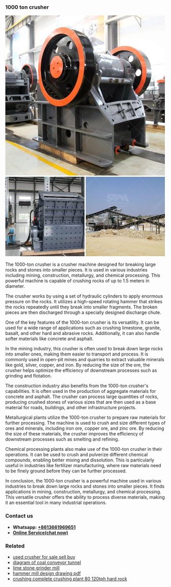 <h3>1000 ton crusher</h3><img src='1708589117.jpg' alt=''><p>The 1000-ton crusher is a crusher machine designed for breaking large rocks and stones into smaller pieces. It is used in various industries including mining, construction, metallurgy, and chemical processing. This powerful machine is capable of crushing rocks of up to 1.5 meters in diameter.</p><p>The crusher works by using a set of hydraulic cylinders to apply enormous pressure on the rocks. It utilizes a high-speed rotating hammer that strikes the rocks repeatedly until they break into smaller fragments. The broken pieces are then discharged through a specially designed discharge chute.</p><p>One of the key features of the 1000-ton crusher is its versatility. It can be used for a wide range of applications such as crushing limestone, granite, basalt, and other hard and abrasive rocks. Additionally, it can also handle softer materials like concrete and asphalt.</p><p>In the mining industry, this crusher is often used to break down large rocks into smaller ones, making them easier to transport and process. It is commonly used in open-pit mines and quarries to extract valuable minerals like gold, silver, copper, and iron. By reducing the size of the ore, the crusher helps optimize the efficiency of downstream processes such as grinding and flotation.</p><p>The construction industry also benefits from the 1000-ton crusher's capabilities. It is often used in the production of aggregate materials for concrete and asphalt. The crusher can process large quantities of rocks, producing crushed stones of various sizes that are then used as a base material for roads, buildings, and other infrastructure projects.</p><p>Metallurgical plants utilize the 1000-ton crusher to prepare raw materials for further processing. The machine is used to crush and size different types of ores and minerals, including iron ore, copper ore, and zinc ore. By reducing the size of these materials, the crusher improves the efficiency of downstream processes such as smelting and refining.</p><p>Chemical processing plants also make use of the 1000-ton crusher in their operations. It can be used to crush and pulverize different chemical compounds, enabling better mixing and dissolution. This is particularly useful in industries like fertilizer manufacturing, where raw materials need to be finely ground before they can be further processed.</p><p>In conclusion, the 1000-ton crusher is a powerful machine used in various industries to break down large rocks and stones into smaller pieces. It finds applications in mining, construction, metallurgy, and chemical processing. This versatile crusher offers the ability to process diverse materials, making it an essential tool in many industrial operations.</p><h3>Contact us</h3><ul><li><strong>Whatsapp:&nbsp;<a href="https://wa.me/8613661969651">+8613661969651</a></strong></li><li><a href="https://swt.shibang-china.com/?git&amp;zhl&amp;1000 ton crusher"><strong>Online Service(chat now)</strong></a></li></ul><h3>Related</h3><ul><li><a href='used crusher for sale sell buy.md'>used crusher for sale sell buy</a></li><li><a href='diagram of coal conveyor tunnel.md'>diagram of coal conveyor tunnel</a></li><li><a href='lime stone grinder mill.md'>lime stone grinder mill</a></li><li><a href='hammer mill design drawing pdf.md'>hammer mill design drawing pdf</a></li><li><a href='crushing complete crushing plant 80 120tph hard rock.md'>crushing complete crushing plant 80 120tph hard rock</a></li></ul>